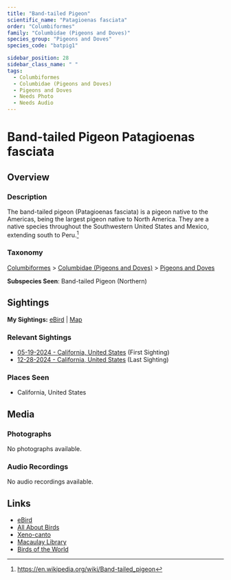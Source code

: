 ```yaml
---
title: "Band-tailed Pigeon"
scientific_name: "Patagioenas fasciata"
order: "Columbiformes"
family: "Columbidae (Pigeons and Doves)"
species_group: "Pigeons and Doves"
species_code: "batpig1"

sidebar_position: 28
sidebar_class_name: " "
tags: 
  - Columbiformes
  - Columbidae (Pigeons and Doves)
  - Pigeons and Doves
  - Needs Photo
  - Needs Audio
---
```


# Band-tailed Pigeon <span className='sci_name'>Patagioenas fasciata</span>

## Overview

### Description
The band-tailed pigeon (Patagioenas fasciata) is a pigeon native to the Americas, being the largest pigeon native to North America. They are a native species throughout the Southwestern United States and Mexico, extending south to Peru.[^1]

[^1]: https://en.wikipedia.org/wiki/Band-tailed_pigeon

### Taxonomy
[Columbiformes](/tags/columbiformes) > [Columbidae (Pigeons and Doves)](/tags/columbidae-pigeons-and-doves) > [Pigeons and Doves](/tags/pigeons-and-doves)

**Subspecies Seen**: Band-tailed Pigeon (Northern)


## Sightings

**My Sightings:** [eBird](https://ebird.org/lifelist?r=world&time=life&spp=batpig1) | [Map](/map?species_code=batpig1)

### Relevant Sightings

* [05-19-2024 - California, United States](https://ebird.org/checklist/S177365407) (First Sighting)
* [12-28-2024 - California, United States](https://ebird.org/checklist/S206912314) (Last Sighting)

### Places Seen

* California, United States



## Media
### Photographs
No photographs available.

### Audio Recordings
No audio recordings available.

## Links
* [eBird](https://ebird.org/species/batpig1) 
* [All About Birds](https://www.allaboutbirds.org/guide/batpig1) 
* [Xeno-canto](https://www.xeno-canto.org/species/patagioenas-fasciata) 
* [Macaulay Library](https://search.macaulaylibrary.org/catalog?taxonCode=batpig1&sort=rating_rank_desc)
* [Birds of the World](https://birdsoftheworld.org/bow/species/batpig1)
